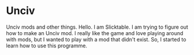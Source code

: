 # Unciv
Unciv mods and other things.
Hello. I am Slicktable. I am trying to figure out how to make an Unciv mod. I really like the game and love playing around with mods, but I wanted to play with a mod that didn't exist. So, I started to learn how to use this programme.
